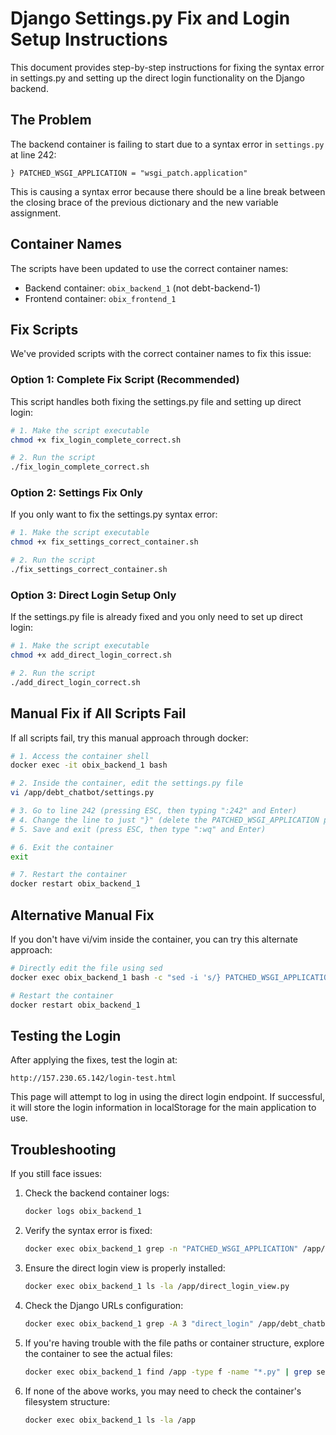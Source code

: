 # Django Settings.py Fix and Login Setup Instructions

This document provides step-by-step instructions for fixing the syntax error in settings.py and setting up the direct login functionality on the Django backend.

## The Problem

The backend container is failing to start due to a syntax error in `settings.py` at line 242:
```
} PATCHED_WSGI_APPLICATION = "wsgi_patch.application"
```

This is causing a syntax error because there should be a line break between the closing brace of the previous dictionary and the new variable assignment.

## Container Names

The scripts have been updated to use the correct container names:
- Backend container: `obix_backend_1` (not debt-backend-1)
- Frontend container: `obix_frontend_1`

## Fix Scripts

We've provided scripts with the correct container names to fix this issue:

### Option 1: Complete Fix Script (Recommended)

This script handles both fixing the settings.py file and setting up direct login:

```bash
# 1. Make the script executable
chmod +x fix_login_complete_correct.sh

# 2. Run the script
./fix_login_complete_correct.sh
```

### Option 2: Settings Fix Only

If you only want to fix the settings.py syntax error:

```bash
# 1. Make the script executable
chmod +x fix_settings_correct_container.sh

# 2. Run the script
./fix_settings_correct_container.sh
```

### Option 3: Direct Login Setup Only

If the settings.py file is already fixed and you only need to set up direct login:

```bash
# 1. Make the script executable
chmod +x add_direct_login_correct.sh

# 2. Run the script
./add_direct_login_correct.sh
```

## Manual Fix if All Scripts Fail

If all scripts fail, try this manual approach through docker:

```bash
# 1. Access the container shell
docker exec -it obix_backend_1 bash

# 2. Inside the container, edit the settings.py file
vi /app/debt_chatbot/settings.py

# 3. Go to line 242 (pressing ESC, then typing ":242" and Enter)
# 4. Change the line to just "}" (delete the PATCHED_WSGI_APPLICATION part)
# 5. Save and exit (press ESC, then type ":wq" and Enter)

# 6. Exit the container
exit

# 7. Restart the container
docker restart obix_backend_1
```

## Alternative Manual Fix

If you don't have vi/vim inside the container, you can try this alternate approach:

```bash
# Directly edit the file using sed
docker exec obix_backend_1 bash -c "sed -i 's/} PATCHED_WSGI_APPLICATION.*/}/' /app/debt_chatbot/settings.py"

# Restart the container
docker restart obix_backend_1
```

## Testing the Login

After applying the fixes, test the login at:
```
http://157.230.65.142/login-test.html
```

This page will attempt to log in using the direct login endpoint. If successful, it will store the login information in localStorage for the main application to use.

## Troubleshooting

If you still face issues:

1. Check the backend container logs:
   ```bash
   docker logs obix_backend_1
   ```

2. Verify the syntax error is fixed:
   ```bash
   docker exec obix_backend_1 grep -n "PATCHED_WSGI_APPLICATION" /app/debt_chatbot/settings.py
   ```

3. Ensure the direct login view is properly installed:
   ```bash
   docker exec obix_backend_1 ls -la /app/direct_login_view.py
   ```

4. Check the Django URLs configuration:
   ```bash
   docker exec obix_backend_1 grep -A 3 "direct_login" /app/debt_chatbot/urls.py
   ```

5. If you're having trouble with the file paths or container structure, explore the container to see the actual files:
   ```bash
   docker exec obix_backend_1 find /app -type f -name "*.py" | grep settings
   ```

6. If none of the above works, you may need to check the container's filesystem structure:
   ```bash
   docker exec obix_backend_1 ls -la /app
   ``` 